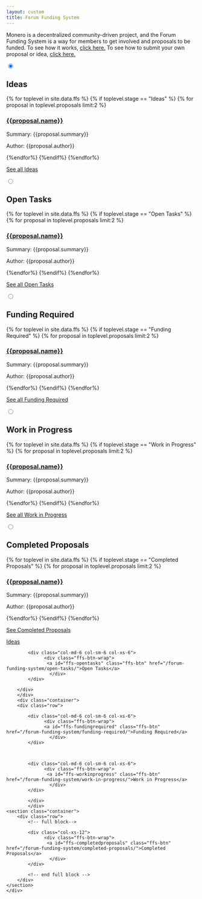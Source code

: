 ```yaml
---
layout: custom
title: Forum Funding System
---
```

<div class="ffs">
   <div class="desktop">
        <div class="container description" >
               <p>Monero is a decentralized community-driven project, and the Forum Funding System is a way for members to get involved and proposals to be funded. To see how it works, <a href="">click here.</a> To see how to submit your own proposal or idea, <a href="">click here.</a></p>
        </div>
        <section class="container">
            <div class="row">
                <div class="col-lg-12 col-md-12 col-sm-12 col-xs-12">
                    <div class="tabPanel-widget">
                        <label for="tab-1" tabindex="0"></label>
                            <input id="tab-1" type="radio" name="tabs" aria-hidden="true" checked="true">
                                <h2>Ideas</h2>
                                <div class="tabPanel-content">           
                                    {% for toplevel in site.data.ffs %}
                                          {% if toplevel.stage == "Ideas" %}
                                            {% for proposal in toplevel.proposals limit:2 %}
                                                <h3><a href="{{proposal.url}}">{{proposal.name}}</a></h3>
                                                <p>Summary: {{proposal.summary}}</p>
                                                <p>Author: {{proposal.author}}</p>
                                            {%endfor%}
                                          {%endif%}
                                        {%endfor%}
                                        <div class="row center-xs">
                                        <p><a href="/forum-funding-system/ideas/" class="btn-link btn-fixed">See all Ideas</a></p>
                                        </div>
                                </div>
                                <label for="tab-2" tab index="0"></label>
                                <input id="tab-2" type="radio" name="tabs" aria-h idden="true">
                                    <h2>Open Tasks</h2>
                                    <div class="tabPanel-content">
                                       {% for toplevel in site.data.ffs %}
                                          {% if toplevel.stage == "Open Tasks" %}
                                            {% for proposal in toplevel.proposals limit:2 %}
                                                <h3><a href="{{proposal.url}}">{{proposal.name}}</a></h3>
                                                <p>Summary: {{proposal.summary}}</p>
                                                <p>Author: {{proposal.author}}</p>
                                            {%endfor%}
                                          {%endif%}
                                        {%endfor%}
                                        <div class="row center-xs"><p><a href="/forum-funding-system/open-tasks/" class="btn-link btn-fixed">See all Open Tasks</a></p>
                                        </div>
                                    </div>
                                    <label for="tab-3" tabindex="0"></label>
                                    <input id="tab-3" type="radio" name="tabs" aria-hidden="true">
                                    <h2>Funding Required</h2>
                                    <div class="tabPanel-content">
                                       {% for toplevel in site.data.ffs %}
                                          {% if toplevel.stage == "Funding Required" %}
                                            {% for proposal in toplevel.proposals limit:2 %}
                                                <h3><a href="{{proposal.url}}">{{proposal.name}}</a></h3>
                                                <p>Summary: {{proposal.summary}}</p>
                                                <p>Author: {{proposal.author}}</p>
                                            {%endfor%}
                                          {%endif%}
                                        {%endfor%}
                                        <div class="row center-xs">
                                        <p><a href="/forum-funding-system/funding-required/" class="btn-link btn-fixed">See all Funding Required</a></p>
                                        </div>
                                    </div>
                                    <label for="tab-4" tabindex="0"></label>
                                    <input id="tab-4" type="radio" name="tabs" aria-hidden="true">
                                    <h2>Work in Progress</h2>
                                    <div class="tabPanel-content">
                                       {% for toplevel in site.data.ffs %}
                                          {% if toplevel.stage == "Work in Progress" %}
                                            {% for proposal in toplevel.proposals limit:2 %}
                                                <h3><a href="{{proposal.url}}">{{proposal.name}}</a></h3>
                                                <p>Summary: {{proposal.summary}}</p>
                                                <p>Author: {{proposal.author}}</p>
                                            {%endfor%}
                                          {%endif%}
                                        {%endfor%}
                                        <div class="row center-xs">
                                        <p><a href="/forum-funding-system/work-in-progress/" class="btn-link btn-fixed">See all Work in Progress</a></p>
                                        </div>
                                    </div>
                                    <label for="tab-5" tabindex="0"></label>
                                    <input id="tab-5" type="radio" name="tabs" aria-hidden="true">
                                    <h2>Completed Proposals</h2>
                                    <div class="tabPanel-content">
                                       {% for toplevel in site.data.ffs %}
                                          {% if toplevel.stage == "Completed Proposals" %}
                                            {% for proposal in toplevel.proposals limit:2 %}
                                                <h3><a href="{{proposal.url}}">{{proposal.name}}</a></h3>
                                                <p>Summary: {{proposal.summary}}</p>
                                                <p>Author: {{proposal.author}}</p>
                                            {%endfor%}
                                          {%endif%}
                                        {%endfor%}
                                        <div class="row center-xs">
                                        <p><a href="/forum-funding-system/completed-proposals/" class="btn-link btn-fixed">See Completed Proposals</a></p>
                                        </div>
                                    </div>
                                  </div>
                </div>
            </div>
        </section>
    </div>
    <div class="mobile">
       <div class="container">
        <div class="row"> 
               <div class="col-md-6 col-sm-6 col-xs-6">
                  <div class="ffs-btn-wrap">
                   <a id="ffs-ideas" class="ffs-btn" href="/forum-funding-system/ideas/">Ideas
                    </a>
                  </div>
                </div>
            

            <div class="col-md-6 col-sm-6 col-xs-6">
                  <div class="ffs-btn-wrap">
                   <a id="ffs-opentasks" class="ffs-btn" href="/forum-funding-system/open-tasks/">Open Tasks</a>
                    </div>
            </div>
            
        </div>
        </div>
        <div class="container">
        <div class="row"> 
           
            <div class="col-md-6 col-sm-6 col-xs-6">
                  <div class="ffs-btn-wrap">
                  <a id="ffs-fundingrequired" class="ffs-btn" href="/forum-funding-system/funding-required/">Funding Required</a>
                    </div>
            </div>
            

            
            <div class="col-md-6 col-sm-6 col-xs-6">
                  <div class="ffs-btn-wrap">
                   <a id="ffs-workinprogress" class="ffs-btn" href="/forum-funding-system/work-in-progress/">Work in Progress</a>
                    </div>
            </div>
            
            </div>
            </div>
    <section class="container">
        <div class="row">      
            <!-- full block-->
            
            <div class="col-xs-12">
                  <div class="ffs-btn-wrap">
                   <a id="ffs-completedproposals" class="ffs-btn" href="/forum-funding-system/completed-proposals/">Completed Proposals</a>
                    </div>
            </div>
            
            <!-- end full block -->
        </div>
    </section>
    </div>
</div>